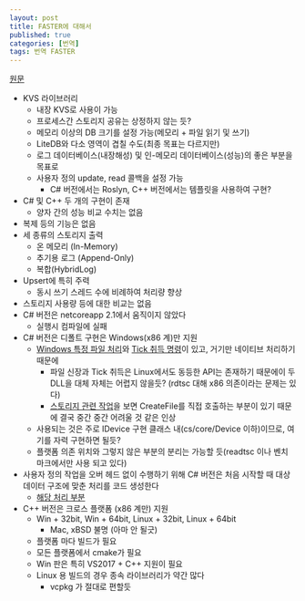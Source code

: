 ```yaml
---
layout: post
title: FASTER에 대해서
published: true
categories: [번역]
tags: 번역 FASTER
---
```

[원문](https://gist.github.com/itn3000/8811347c7066ecf02b87e008c1fb410f )  

- KVS 라이브러리
    - 내장 KVS로 사용이 가능
    - 프로세스간 스토리지 공유는 상정하지 않는 듯?
    - 메모리 이상의 DB 크기를 설정 가능(메모리 + 파일 읽기 및 쓰기)
    - LiteDB와 다소 영역이 겹칠 수도(최종 목표는 다르지만)
    - 로그 데이터베이스(내장해성) 및 인-메모리 데이터베이스(성능)의 좋은 부분을 목표로
    - 사용자 정의 update, read 콜백을 설정 가능
        - C# 버전에서는 Roslyn, C++ 버전에서는 템플릿을 사용하여 구현?
- C# 및 C++ 두 개의 구현이 존재
    - 양자 간의 성능 비교 수치는 없음
- 복제 등의 기능은 없음
- 세 종류의 스토리지 출력
    - 온 메모리 (In-Memory)
    - 추기용 로그 (Append-Only)
    - 복합(HybridLog)
- Upsert에 특히 주력
    - 동시 쓰기 스레드 수에 비례하여 처리량 향상
- 스토리지 사용량 등에 대한 비교는 없음
- C# 버전은 netcoreapp 2.1에서 움직이지 않았다
    - 실행시 컴파일에 실패
- C# 버전은 디폴트 구현은 Windows(x86 계)만 지원
    - [Windows 특정 파일 처리](https://github.com/Microsoft/FASTER/blob/master/cs/src/native/adv-file-ops/adv-file-ops.cpp )와 [Tick 취득 명령](https://github.com/Microsoft/FASTER/blob/master/cs/src/native/readtsc/readtsc.cpp )이 있고, 거기만 네이티브 처리하기 때문에
        - 파일 신장과 Tick 취득은 Linux에서도 동등한 API는 존재하기 때문에이 두 DLL을 대체 자체는 어렵지 않을듯? (rdtsc 대해 x86 의존이라는 문제는 있다)
        - [스토리지 관련 작업](https://github.com/Microsoft/FASTER/blob/master/cs/src/core/Device/LocalStorageDevice.cs )을 보면 CreateFile를 직접 호출하는 부분이 있기 때문에 결국 중간 중간 어려울 것 같은 인상
    - 사용되는 것은 주로 IDevice 구현 클래스 내(cs/core/Device 이하)이므로, 여기를 자력 구현하면 될듯?
    - 플랫폼 의존 위치와 그렇지 않은 부분의 분리는 가능할 듯(readtsc 이나 벤치 마크에서만 사용 되고 있다)
- 사용자 정의 작업을 오버 헤드 없이 수행하기 위해 C# 버전은 처음 시작할 때 대상 데이터 구조에 맞춘 처리를 코드 생성한다
    - [해당 처리 부분](https://github.com/Microsoft/FASTER/blob/master/cs/src/core/Codegen )    
- C++ 버전은 크로스 플랫폼 (x86 계만) 지원
    - Win + 32bit, Win + 64bit, Linux + 32bit, Linux + 64bit
        - Mac, xBSD 불명 (아마 안 될긋)
    - 플랫폼 마다 빌드가 필요
    - 모든 플랫폼에서 cmake가 필요
    - Win 판은 특히 VS2017 + C++ 지원이 필요
    - Linux 용 빌드의 경우 종속 라이브러리가 약간 많다
        - vcpkg 가 절대로 편할듯 
  
